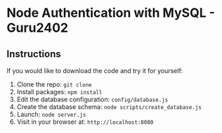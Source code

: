 # Node Authentication with MySQL - Guru2402


## Instructions

If you would like to download the code and try it for yourself:

1. Clone the repo: `git clone `
1. Install packages: `npm install`
1. Edit the database configuration: `config/database.js`
1. Create the database schema: `node scripts/create_database.js`
1. Launch: `node server.js`
1. Visit in your browser at: `http://localhost:8080`
